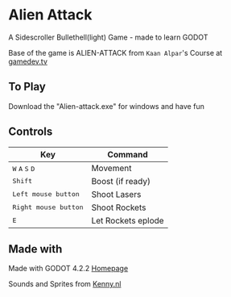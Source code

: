 # Alien Attack

A Sidescroller Bullethell(light) Game - made to learn GODOT

Base of the game is ALIEN-ATTACK from `Kaan Alpar`'s Course at [gamedev.tv](https://www.gamedev.tv/courses/godot-complete-2d)

## To Play

Download the "Alien-attack.exe" for windows and have fun

## Controls

| Key | Command |
| --- | --- |
| <kbd>W</kbd> <kbd>A</kbd> <kbd>S</kbd> <kbd>D</kbd> | Movement |
| <kbd>Shift</kbd> | Boost (if ready) |
| <kbd>Left mouse button</kbd> | Shoot Lasers |
| <kbd>Right mouse button</kbd> | Shoot Rockets |
| <kbd>E</kbd> | Let Rockets eplode |


## Made with

Made with GODOT 4.2.2 [Homepage](https://godotengine.org/)

Sounds and Sprites from [Kenny.nl](https://kenney.nl/assets)
